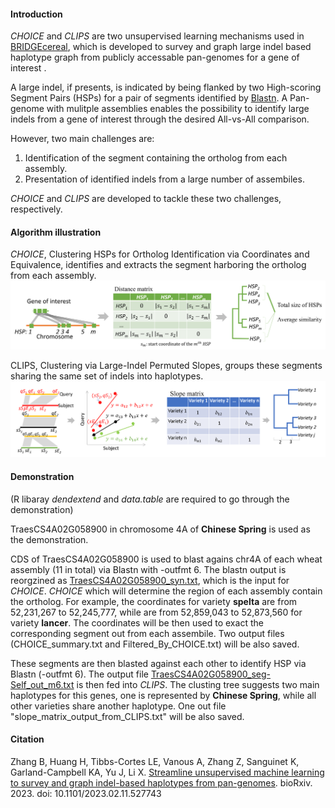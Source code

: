 #### Introduction
_CHOICE_ and _CLIPS_ are two unsupervised learning mechanisms used in [BRIDGEcereal](https://bridgecereal.scinet.usda.gov/), which is developed to survey and graph large indel based haplotype graph from publicly accessable pan-genomes for a gene of interest .

A large indel, if presents, is indicated by being flanked by two High-scoring Segment Pairs (HSPs) for a pair of segments identified by [Blastn](https://www.ncbi.nlm.nih.gov/books/NBK279690/). A Pan-genome with mulitple assemblies enables the possibility to identify large indels from a gene of interest through the desired All-vs-All comparison.

However, two main challenges are:
1. Identification of the segment containing the ortholog from each assembly.
2. Presentation of identified indels from a large number of assembiles.

_CHOICE_ and _CLIPS_ are developed to tackle these two challenges, respectively.

#### Algorithm illustration
_CHOICE_, Clustering HSPs for Ortholog Identification via Coordinates and Equivalence, identifies and extracts the segment harboring the ortholog from each assembly.
![CHOICES](./figs/CHOICE.png)

CLIPS, Clustering via Large-Indel Permuted Slopes, groups these segments sharing the same set of indels into haplotypes. 
![CLIPS](./figs/CLIPS.png)


#### Demonstration
(R libaray *dendextend* and *data.table* are required to go through the demonstration)

TraesCS4A02G058900 in chromosome 4A of **Chinese Spring** is used as the demonstration. 

CDS of TraesCS4A02G058900 is used to blast agains chr4A of each wheat assembly (11 in total) via Blastn with -outfmt 6. The blastn output is reorgzined as [TraesCS4A02G058900_syn.txt](./demo/TraesCS4A02G058900_syn.txt), which is the input for _CHOICE_. _CHOICE_ which will determine the region of each assembly contain the ortholog. For example, the coordinates for variety **spelta** are from 52,231,267 to 52,245,777, while are from 52,859,043 to 52,873,560 for variety **lancer**. The coordinates will be then used to exact the corresponding segment out from each assembile. Two output files (CHOICE_summary.txt and Filtered_By_CHOICE.txt) will be also saved.

These segments are then blasted against each other to identify HSP via Blastn (-outfmt 6). The output file [TraesCS4A02G058900_seg-Self_out_m6.txt](./demo/TraesCS4A02G058900_seg-Self_out_m6.txt) is then fed into _CLIPS_. The clusting tree suggests two main haplotypes for this genes, one is represented by **Chinese Spring**, while all other varieties share another haplotype. One out file "slope_matrix_output_from_CLIPS.txt" will be also saved. 

#### Citation
Zhang B, Huang H, Tibbs-Cortes LE, Vanous A, Zhang Z, Sanguinet K, Garland-Campbell KA, Yu J, Li X. [Streamline unsupervised machine learning to survey and graph indel-based haplotypes from pan-genomes](https://doi.org/10.1101/2023.02.11.527743). bioRxiv. 2023. doi: 10.1101/2023.02.11.527743
